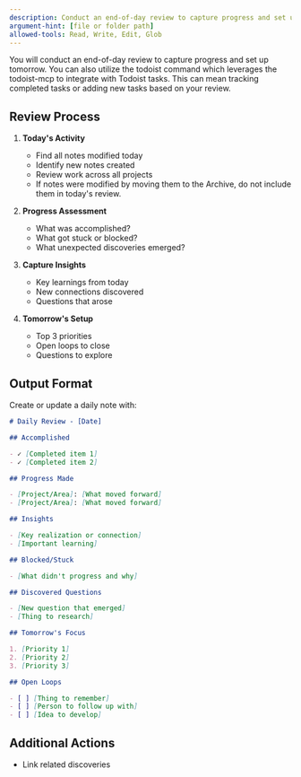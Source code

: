```yaml
---
description: Conduct an end-of-day review to capture progress and set up tomorrow.
argument-hint: [file or folder path]
allowed-tools: Read, Write, Edit, Glob
---
```


You will conduct an end-of-day review to capture progress and set up tomorrow.
You can also utilize the todoist command which leverages the todoist-mcp to integrate with Todoist tasks. This can mean
tracking completed tasks or adding new tasks based on your review.

## Review Process

1. **Today's Activity**
   - Find all notes modified today
   - Identify new notes created
   - Review work across all projects
   - If notes were modified by moving them to the Archive, do not include them in today's review.

2. **Progress Assessment**
   - What was accomplished?
   - What got stuck or blocked?
   - What unexpected discoveries emerged?

3. **Capture Insights**
   - Key learnings from today
   - New connections discovered
   - Questions that arose

4. **Tomorrow's Setup**
   - Top 3 priorities
   - Open loops to close
   - Questions to explore

## Output Format

Create or update a daily note with:

```markdown
# Daily Review - [Date]

## Accomplished

- ✓ [Completed item 1]
- ✓ [Completed item 2]

## Progress Made

- [Project/Area]: [What moved forward]
- [Project/Area]: [What moved forward]

## Insights

- [Key realization or connection]
- [Important learning]

## Blocked/Stuck

- [What didn't progress and why]

## Discovered Questions

- [New question that emerged]
- [Thing to research]

## Tomorrow's Focus

1. [Priority 1]
2. [Priority 2]
3. [Priority 3]

## Open Loops

- [ ] [Thing to remember]
- [ ] [Person to follow up with]
- [ ] [Idea to develop]
```

## Additional Actions

- Link related discoveries
